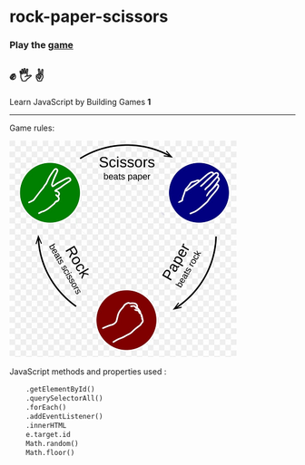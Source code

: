 # rock-paper-scissors

### Play the [game](https://kiran0r0patil.github.io/rock-paper-scissors/) 

## ✊ 🖐 ✌

Learn JavaScript by Building Games **1**

---
Game rules:

![rule](images/rps.png)

JavaScript methods and properties used :
```
    .getElementById()
    .querySelectorAll()
    .forEach()
    .addEventListener()
    .innerHTML
    e.target.id
    Math.random()
    Math.floor()
```
